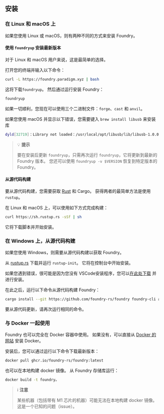 ## 安装

### 在 Linux 和 macOS 上

如果您使用 Linux 或 macOS，则有两种不同的方式来安装 Foundry。

#### 使用 `foundryup` 安装最新版本

对于 Linux 和 macOS 用户来说，这是最简单的选择。

打开您的终端并输入以下命令：

```sh
curl -L https://foundry.paradigm.xyz | bash
```

这将下载`foundryup`。 然后通过运行安装 Foundry：

```sh
foundryup
```

如果一切顺利，您现在可以使用三个二进制文件：`forge`、`cast` 和 `anvil`。

如果您使用 macOS 并显示以下错误，您需要键入 `brew install libusb` 来安装库

```sh
dyld[32719]：Library not loaded：/usr/local/opt/libusb/lib/libusb-1.0.0.dylib
```

> 💡 **提示**
>
>要在安装后更新 `foundryup`，只需再次运行 `foundryup`，它将更新到最新的 Foundry 版本。 您还可以使用 `foundryup -v $VERSION` 恢复到特定版本的 Foundry。

#### 从源代码构建

要从源代码构建，您需要获取 [Rust](https://rust-lang.org) 和 Cargo。 获得两者的最简单方法是使用 `rustup`。

在 Linux 和 macOS 上，可以使用如下方式完成构建：

```sh
curl https://sh.rustup.rs -sSf | sh
```

它将下载脚本并开始安装。

### 在 Windows 上，从源代码构建

如果您使用 Windows，则需要从源代码构建以获取 Foundry。

从 [rustup.rs](https://win.rustup.rs/x86_64) 下载并运行 `rustup-init`。 它将在控制台中开始安装。

如果您遇到错误，很可能是因为您没有 VSCode安装程序，您可以[在此处下载](https://visualstudio.microsoft.com/downloads/) 并进行安装。

在此之后，运行以下命令从源代码构建 Foundry：

```sh
cargo install --git https://github.com/foundry-rs/foundry foundry-cli anvil --bins --locked
```

要从源代码更新，请再次运行相同的命令。

### 与 Docker 一起使用

Foundry 也可以完全在 Docker 容器中使用。 如果没有，可以直接从 [Docker 的网站](https://docs.docker.com/get-docker/) 安装 Docker。

安装后，您可以通过运行以下命令下载最新版本：

```sh
docker pull ghcr.io/foundry-rs/foundry:latest
```

也可以在本地构建 docker 镜像。 从 Foundry 存储库运行：

```sh
docker build -t foundry。
```

> ℹ️ **注意**
>
> 某些机器（包括带有 M1 芯片的机器）可能无法在本地构建 docker 镜像。 这是一个已知的问题（issue）。